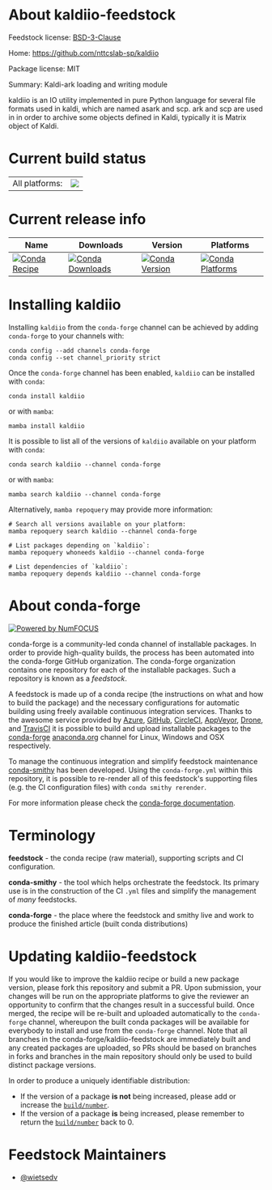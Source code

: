 About kaldiio-feedstock
=======================

Feedstock license: [BSD-3-Clause](https://github.com/conda-forge/kaldiio-feedstock/blob/main/LICENSE.txt)

Home: https://github.com/nttcslab-sp/kaldiio

Package license: MIT

Summary: Kaldi-ark loading and writing module

kaldiio is an IO utility implemented in pure Python language for several file formats used in kaldi, which are named asark and scp. ark and scp are used in in order to archive some objects defined in Kaldi, typically it is Matrix object of Kaldi.


Current build status
====================


<table><tr><td>All platforms:</td>
    <td>
      <a href="https://dev.azure.com/conda-forge/feedstock-builds/_build/latest?definitionId=17544&branchName=main">
        <img src="https://dev.azure.com/conda-forge/feedstock-builds/_apis/build/status/kaldiio-feedstock?branchName=main">
      </a>
    </td>
  </tr>
</table>

Current release info
====================

| Name | Downloads | Version | Platforms |
| --- | --- | --- | --- |
| [![Conda Recipe](https://img.shields.io/badge/recipe-kaldiio-green.svg)](https://anaconda.org/conda-forge/kaldiio) | [![Conda Downloads](https://img.shields.io/conda/dn/conda-forge/kaldiio.svg)](https://anaconda.org/conda-forge/kaldiio) | [![Conda Version](https://img.shields.io/conda/vn/conda-forge/kaldiio.svg)](https://anaconda.org/conda-forge/kaldiio) | [![Conda Platforms](https://img.shields.io/conda/pn/conda-forge/kaldiio.svg)](https://anaconda.org/conda-forge/kaldiio) |

Installing kaldiio
==================

Installing `kaldiio` from the `conda-forge` channel can be achieved by adding `conda-forge` to your channels with:

```
conda config --add channels conda-forge
conda config --set channel_priority strict
```

Once the `conda-forge` channel has been enabled, `kaldiio` can be installed with `conda`:

```
conda install kaldiio
```

or with `mamba`:

```
mamba install kaldiio
```

It is possible to list all of the versions of `kaldiio` available on your platform with `conda`:

```
conda search kaldiio --channel conda-forge
```

or with `mamba`:

```
mamba search kaldiio --channel conda-forge
```

Alternatively, `mamba repoquery` may provide more information:

```
# Search all versions available on your platform:
mamba repoquery search kaldiio --channel conda-forge

# List packages depending on `kaldiio`:
mamba repoquery whoneeds kaldiio --channel conda-forge

# List dependencies of `kaldiio`:
mamba repoquery depends kaldiio --channel conda-forge
```


About conda-forge
=================

[![Powered by
NumFOCUS](https://img.shields.io/badge/powered%20by-NumFOCUS-orange.svg?style=flat&colorA=E1523D&colorB=007D8A)](https://numfocus.org)

conda-forge is a community-led conda channel of installable packages.
In order to provide high-quality builds, the process has been automated into the
conda-forge GitHub organization. The conda-forge organization contains one repository
for each of the installable packages. Such a repository is known as a *feedstock*.

A feedstock is made up of a conda recipe (the instructions on what and how to build
the package) and the necessary configurations for automatic building using freely
available continuous integration services. Thanks to the awesome service provided by
[Azure](https://azure.microsoft.com/en-us/services/devops/), [GitHub](https://github.com/),
[CircleCI](https://circleci.com/), [AppVeyor](https://www.appveyor.com/),
[Drone](https://cloud.drone.io/welcome), and [TravisCI](https://travis-ci.com/)
it is possible to build and upload installable packages to the
[conda-forge](https://anaconda.org/conda-forge) [anaconda.org](https://anaconda.org/)
channel for Linux, Windows and OSX respectively.

To manage the continuous integration and simplify feedstock maintenance
[conda-smithy](https://github.com/conda-forge/conda-smithy) has been developed.
Using the ``conda-forge.yml`` within this repository, it is possible to re-render all of
this feedstock's supporting files (e.g. the CI configuration files) with ``conda smithy rerender``.

For more information please check the [conda-forge documentation](https://conda-forge.org/docs/).

Terminology
===========

**feedstock** - the conda recipe (raw material), supporting scripts and CI configuration.

**conda-smithy** - the tool which helps orchestrate the feedstock.
                   Its primary use is in the construction of the CI ``.yml`` files
                   and simplify the management of *many* feedstocks.

**conda-forge** - the place where the feedstock and smithy live and work to
                  produce the finished article (built conda distributions)


Updating kaldiio-feedstock
==========================

If you would like to improve the kaldiio recipe or build a new
package version, please fork this repository and submit a PR. Upon submission,
your changes will be run on the appropriate platforms to give the reviewer an
opportunity to confirm that the changes result in a successful build. Once
merged, the recipe will be re-built and uploaded automatically to the
`conda-forge` channel, whereupon the built conda packages will be available for
everybody to install and use from the `conda-forge` channel.
Note that all branches in the conda-forge/kaldiio-feedstock are
immediately built and any created packages are uploaded, so PRs should be based
on branches in forks and branches in the main repository should only be used to
build distinct package versions.

In order to produce a uniquely identifiable distribution:
 * If the version of a package **is not** being increased, please add or increase
   the [``build/number``](https://docs.conda.io/projects/conda-build/en/latest/resources/define-metadata.html#build-number-and-string).
 * If the version of a package **is** being increased, please remember to return
   the [``build/number``](https://docs.conda.io/projects/conda-build/en/latest/resources/define-metadata.html#build-number-and-string)
   back to 0.

Feedstock Maintainers
=====================

* [@wietsedv](https://github.com/wietsedv/)

